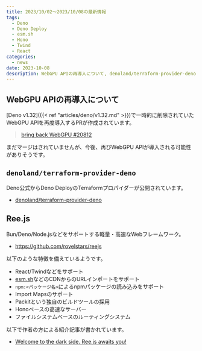 ```yaml
---
title: 2023/10/02〜2023/10/08の最新情報
tags:
  - Deno
  - Deno Deploy
  - esm.sh
  - Hono
  - Twind
  - React
categories:
  - news
date: 2023-10-08
description: WebGPU APIの再導入について, denoland/terraform-provider-deno (Deno公式のTerraformプロパイダー), Ree.js - Bun/Deno/Node.jsなどで動作する軽量Webフレームワーク
---
```


## WebGPU APIの再導入について

[Deno v1.32]({{< ref "articles/deno/v1.32.md" >}})で一時的に削除されていたWebGPU APIを再度導入するPRが作成されています。

> [bring back WebGPU #20812](https://github.com/denoland/deno/pull/20812)

まだマージはされていませんが、今後、再びWebGPU APIが導入される可能性がありそうです。

## `denoland/terraform-provider-deno`

Deno公式からDeno DeployのTerraformプロパイダーが公開されています。

- [denoland/terraform-provider-deno](https://github.com/denoland/terraform-provider-deno)

## Ree.js

Bun/Deno/Node.jsなどをサポートする軽量・高速なWebフレームワーク。

- https://github.com/rovelstars/reejs

以下のような特徴を備えているようです。

- React/Twindなどをサポート
- [esm.sh](https://github.com/esm-dev/esm.sh)などのCDNからのURLインポートをサポート
- `npm:<パッケージ名>`によるnpmパッケージの読み込みをサポート
- Import Mapsのサポート
- Packitという独自のビルドツールの採用
- Honoベースの高速なサーバー
- ファイルシステムベースのルーティングシステム

以下で作者の方による紹介記事が書かれています。

- [Welcome to the dark side. Ree.js awaits you!](https://dev.to/renhiyama/welcome-to-the-dark-side-reejs-awaits-you-1e4p)
